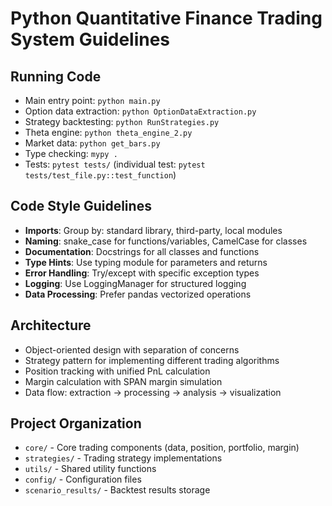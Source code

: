 # Python Quantitative Finance Trading System Guidelines

## Running Code
- Main entry point: `python main.py`
- Option data extraction: `python OptionDataExtraction.py`
- Strategy backtesting: `python RunStrategies.py`
- Theta engine: `python theta_engine_2.py`
- Market data: `python get_bars.py`
- Type checking: `mypy .`
- Tests: `pytest tests/` (individual test: `pytest tests/test_file.py::test_function`)

## Code Style Guidelines
- **Imports**: Group by: standard library, third-party, local modules
- **Naming**: snake_case for functions/variables, CamelCase for classes
- **Documentation**: Docstrings for all classes and functions
- **Type Hints**: Use typing module for parameters and returns
- **Error Handling**: Try/except with specific exception types
- **Logging**: Use LoggingManager for structured logging
- **Data Processing**: Prefer pandas vectorized operations

## Architecture
- Object-oriented design with separation of concerns
- Strategy pattern for implementing different trading algorithms
- Position tracking with unified PnL calculation
- Margin calculation with SPAN margin simulation
- Data flow: extraction → processing → analysis → visualization

## Project Organization
- `core/` - Core trading components (data, position, portfolio, margin)
- `strategies/` - Trading strategy implementations
- `utils/` - Shared utility functions
- `config/` - Configuration files
- `scenario_results/` - Backtest results storage